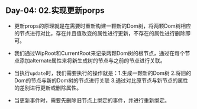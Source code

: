 Day-04: 02.实现更新porps
---

- 更新props的原理就是在需要时重新构建一颗新的Dom树，将两颗Dom树相应的节点进行对比，存在并且值改变的属性进行更新，不存在的属性进行删除即可。

- 我们通过WipRoot和CurrentRoot来记录两颗Dom树的根节点，通过在每个节点添加alternate属性来将新生成树的节点与之前的节点进行关联。

- 当执行`update`时，我们需要执行的操作就是：1.生成一颗新的Dom树 2.将旧的Dom的节点与新的Dom树的节点进行关联 3.通过对比原节点与新节点的属性的差别进行更新或删除属性。

- 当更新事件时，需要先删除旧节点上绑定的事件，并进行重新绑定。
